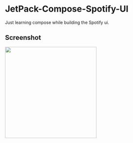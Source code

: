 # JetPack-Compose-Spotify-UI

Just learning compose while building the Spotify ui.

## Screenshot

<img src="screenshots/home.jpg" width=300/>
